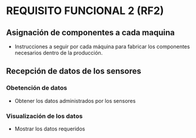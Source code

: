 # REQUISITO FUNCIONAL 2 (RF2)


## Asignación de componentes a cada maquina
* Instrucciones a seguir por cada máquina para fabricar los componentes necesarios dentro de la producción.


## Recepción de datos de los sensores

### Obetención de datos
* Obtener los datos administrados por los sensores

### Visualización de los datos
* Mostrar los datos requeridos
